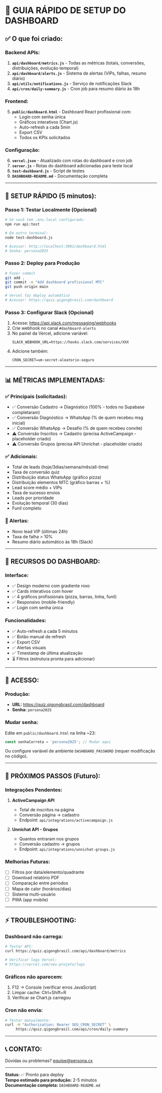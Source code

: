 # 🚀 GUIA RÁPIDO DE SETUP DO DASHBOARD

## ✅ O que foi criado:

### Backend APIs:
1. **`api/dashboard/metrics.js`** - Todas as métricas (totais, conversões, distribuições, evolução temporal)
2. **`api/dashboard/alerts.js`** - Sistema de alertas (VIPs, falhas, resumo diário)
3. **`api/utils/notifications.js`** - Serviço de notificações Slack
4. **`api/cron/daily-summary.js`** - Cron job para resumo diário às 18h

### Frontend:
5. **`public/dashboard.html`** - Dashboard React profissional com:
   - Login com senha única
   - Gráficos interativos (Chart.js)
   - Auto-refresh a cada 5min
   - Export CSV
   - Todos os KPIs solicitados

### Configuração:
6. **`vercel.json`** - Atualizado com rotas do dashboard e cron job
7. **`server.js`** - Rotas do dashboard adicionadas para teste local
8. **`test-dashboard.js`** - Script de testes
9. **`DASHBOARD-README.md`** - Documentação completa

---

## 🔧 SETUP RÁPIDO (5 minutos):

### Passo 1: Testar Localmente (Opcional)
```bash
# Se você tem .env.local configurado:
npm run api:test

# Em outro terminal:
node test-dashboard.js

# Acessar: http://localhost:3001/dashboard.html
# Senha: persona2025
```

### Passo 2: Deploy para Produção
```bash
# Fazer commit
git add .
git commit -m "Add dashboard profissional MTC"
git push origin main

# Vercel faz deploy automático
# Acessar: https://quiz.qigongbrasil.com/dashboard
```

### Passo 3: Configurar Slack (Opcional)
1. Acesse: https://api.slack.com/messaging/webhooks
2. Crie webhook no canal `#dashboard-alerts`
3. No painel da Vercel, adicione variável:
   ```
   SLACK_WEBHOOK_URL=https://hooks.slack.com/services/XXX
   ```
4. Adicione também:
   ```
   CRON_SECRET=um-secret-aleatorio-seguro
   ```

---

## 📊 MÉTRICAS IMPLEMENTADAS:

### ✅ Principais (solicitadas):
- ✅ Conversão Cadastro → Diagnóstico (100% - todos no Supabase completaram)
- ✅ Conversão Diagnóstico → WhatsApp (% de quem recebeu msg inicial)
- ✅ Conversão WhatsApp → Desafio (% de quem recebeu convite)
- ⚠️ Conversão Inscritos → Cadastro (precisa ActiveCampaign - placeholder criado)
- ⚠️ Conversão Grupos (precisa API Unnichat - placeholder criado)

### ✅ Adicionais:
- Total de leads (hoje/3dias/semana/mês/all-time)
- Taxa de conversão quiz
- Distribuição status WhatsApp (gráfico pizza)
- Distribuição elementos MTC (gráfico barras + %)
- Lead score médio + VIPs
- Taxa de sucesso envios
- Leads por prioridade
- Evolução temporal (30 dias)
- Funil completo

### 🚨 Alertas:
- Novo lead VIP (últimas 24h)
- Taxa de falha > 10%
- Resumo diário automático às 18h (Slack)

---

## 🎨 RECURSOS DO DASHBOARD:

### Interface:
- ✅ Design moderno com gradiente roxo
- ✅ Cards interativos com hover
- ✅ 4 gráficos profissionais (pizza, barras, linha, funil)
- ✅ Responsivo (mobile-friendly)
- ✅ Login com senha única

### Funcionalidades:
- ✅ Auto-refresh a cada 5 minutos
- ✅ Botão manual de refresh
- ✅ Export CSV
- ✅ Alertas visuais
- ✅ Timestamp de última atualização
- ⏳ Filtros (estrutura pronta para adicionar)

---

## 🔐 ACESSO:

### Produção:
- **URL:** https://quiz.qigongbrasil.com/dashboard
- **Senha:** `persona2025`

### Mudar senha:
Edite em `public/dashboard.html` na linha ~23:
```javascript
const senhaCorreta = 'persona2025'; // Mudar aqui
```

Ou configure variável de ambiente `DASHBOARD_PASSWORD` (requer modificação no código).

---

## 📝 PRÓXIMOS PASSOS (Futuro):

### Integrações Pendentes:
1. **ActiveCampaign API**
   - Total de inscritos na página
   - Conversão página → cadastro
   - Endpoint: `api/integrations/activecampaign.js`

2. **Unnichat API - Grupos**
   - Quantos entraram nos grupos
   - Conversão cadastro → grupos
   - Endpoint: `api/integrations/unnichat-groups.js`

### Melhorias Futuras:
- [ ] Filtros por data/elemento/quadrante
- [ ] Download relatório PDF
- [ ] Comparação entre períodos
- [ ] Mapa de calor (horários/dias)
- [ ] Sistema multi-usuário
- [ ] PWA (app mobile)

---

## ⚡ TROUBLESHOOTING:

### Dashboard não carrega:
```bash
# Testar API:
curl https://quiz.qigongbrasil.com/api/dashboard/metrics

# Verificar logs Vercel:
# https://vercel.com/seu-projeto/logs
```

### Gráficos não aparecem:
1. F12 → Console (verificar erros JavaScript)
2. Limpar cache: Ctrl+Shift+R
3. Verificar se Chart.js carregou

### Cron não envia:
```bash
# Testar manualmente:
curl -H "Authorization: Bearer SEU_CRON_SECRET" \
     https://quiz.qigongbrasil.com/api/cron/daily-summary
```

---

## 📞 CONTATO:

Dúvidas ou problemas? equipe@persona.cx

---

**Status:** ✅ Pronto para deploy  
**Tempo estimado para produção:** 2-5 minutos  
**Documentação completa:** `DASHBOARD-README.md`
